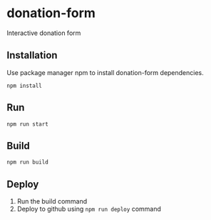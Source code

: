 # donation-form

Interactive donation form

## Installation

Use package manager npm to install donation-form dependencies.

```
npm install
```

## Run

```
npm run start
```

## Build

```
npm run build
```

## Deploy

1. Run the build command
2. Deploy to github using `npm run deploy` command
